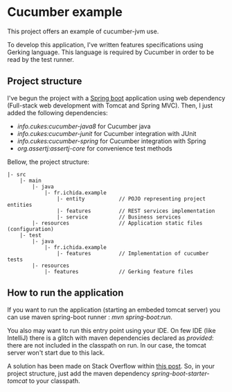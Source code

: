 # Cucumber example

This project offers an example of cucumber-jvm use.

To develop this application, I've written features specifications using Gerking language.
This language is required by Cucumber in order to be read by the test runner.

## Project structure

I've begun the project with a [Spring boot](http://projects.spring.io/spring-boot/) application using web dependency
(Full-stack web development with Tomcat and Spring MVC).
Then, I just added the following dependencies:
* _info.cukes:cucumber-java8_ for Cucumber java
* _info.cukes:cucumber-junit_ for Cucumber integration with JUnit
* _info.cukes:cucumber-spring_ for Cucumber integration with Spring
* _org.assertj:assertj-core_ for convenience test methods

Bellow, the project structure:

    |- src
        |- main
            |- java
                |- fr.ichida.example
                    |- entity           // POJO representing project entities
                    |- features         // REST services implementation
                    |- service          // Business services
            |- resources                // Application static files (configuration)
        |- test
            |- java
                |- fr.ichida.example
                    |- features         // Implementation of cucumber tests
            |- resources
                |- features             // Gerking feature files

## How to run the application

If you want to run the application (starting an embeded tomcat server) you can use maven spring-boot runner :
_mvn spring-boot:run_.

You also may want to run this entry point using your IDE. On few IDE (like IntelliJ) there is a glitch with maven
dependencies declared as _provided_: there are not included in the classpath on run.
In our case, the tomcat server won't start due to this lack.

A solution has been made on Stack Overflow within
[this post](http://stackoverflow.com/questions/30237768/run-spring-boots-main-using-ide).
So, in your project structure, just add the maven dependency _spring-boot-starter-tomcat_ to your classpath.
